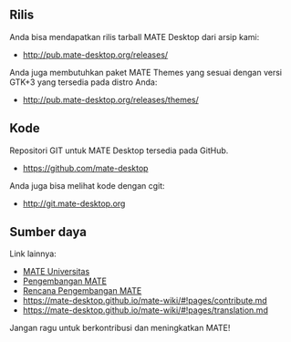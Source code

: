 <!--
.. link:
.. description:
.. tags: Development
.. date: 2011-12-05 12:00:30
.. title: Pengembangan
.. slug: development
-->

## Rilis

Anda bisa mendapatkan rilis tarball MATE Desktop dari arsip kami:

  * <http://pub.mate-desktop.org/releases/>

Anda juga membutuhkan paket MATE Themes yang sesuai dengan versi GTK+3 yang
tersedia pada distro Anda:

  * <http://pub.mate-desktop.org/releases/themes/>

## Kode

Repositori GIT untuk MATE Desktop tersedia pada GitHub.

  * <https://github.com/mate-desktop>

Anda juga bisa melihat kode dengan cgit:

  * <http://git.mate-desktop.org>

## Sumber daya

Link lainnya:

  * [MATE Universitas](/blog/2013-03-12-mate-university/)
  * [Pengembangan MATE](https://mate-desktop.github.io/mate-wiki/#!pages/dev-doc.md)
  * [Rencana Pengembangan MATE](https://mate-desktop.github.io/mate-wiki/#!pages/roadmap.md)
  * <https://mate-desktop.github.io/mate-wiki/#!pages/contribute.md>
  * <https://mate-desktop.github.io/mate-wiki/#!pages/translation.md>
  
Jangan ragu untuk berkontribusi dan meningkatkan MATE!

